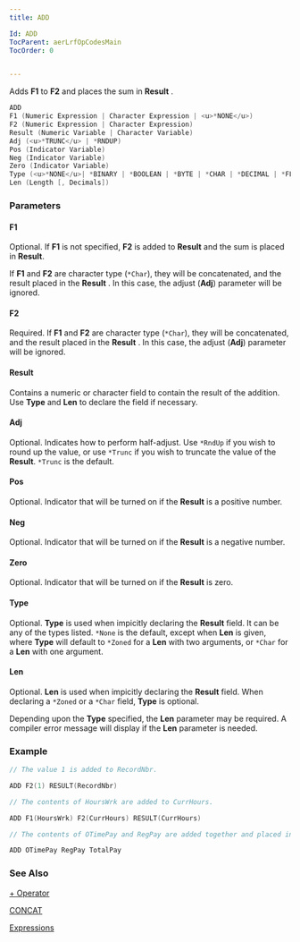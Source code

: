 ```yaml
---
title: ADD

Id: ADD
TocParent: aerLrfOpCodesMain
TocOrder: 0


---
```


Adds **F1** to **F2** and places the sum in **Result** .

```c
ADD
F1 (Numeric Expression | Character Expression | <u>*NONE</u>)
F2 (Numeric Expression | Character Expression)
Result (Numeric Variable | Character Variable)
Adj (<u>*TRUNC</u> | *RNDUP)
Pos (Indicator Variable)
Neg (Indicator Variable)
Zero (Indicator Variable)
Type (<u>*NONE</u>| *BINARY | *BOOLEAN | *BYTE | *CHAR | *DECIMAL | *FLOAT | *FLOAT4 | *FLOAT8 | *IND | *INTEGER | *INTEGER2 | *INTEGER4 | *INTEGER8 | *ONECHAR | *PACKED | *ZONED)
Len (Length [, Decimals])
```

### Parameters

#### F1

Optional. If **F1** is not specified, **F2** is added to **Result** and the sum is placed in **Result**.

If **F1** and **F2** are character type (`*Char`), they will be concatenated, and the result placed in the **Result** . In this case, the adjust (**Adj**) parameter will be ignored.

#### F2

Required. If **F1** and **F2** are character type (`*Char`), they will be concatenated, and the result placed in the **Result** . In this case, the adjust (**Adj**) parameter will be ignored.

#### Result

Contains a numeric or character field to contain the result of the addition. Use **Type** and **Len** to declare the field if necessary.

#### Adj

Optional. Indicates how to perform half-adjust. Use `*RndUp` if you wish to round up the value, or use `*Trunc` if you wish to truncate the value of the **Result**. `*Trunc` is the default.

#### Pos

Optional. Indicator that will be turned on if the **Result** is a positive number.

#### Neg

Optional. Indicator that will be turned on if the **Result** is a negative number.

#### Zero

Optional. Indicator that will be turned on if the **Result** is zero.

#### Type

Optional. **Type** is used when impicitly declaring the **Result** field. It can be any of the types listed. `*None` is the default, except when **Len** is given, where **Type** will default to `*Zoned` for a **Len** with two arguments, or `*Char` for a **Len** with one argument.

#### Len

Optional. **Len** is used when impicitly declaring the **Result** field. When declaring a `*Zoned` or a `*Char` field, **Type** is optional.

Depending upon the **Type** specified, the **Len** parameter may be required. A compiler error message will display if the **Len** parameter is needed.

### Example

```c
// The value 1 is added to RecordNbr.

ADD F2(1) RESULT(RecordNbr)

// The contents of HoursWrk are added to CurrHours.

ADD F1(HoursWrk) F2(CurrHours) RESULT(CurrHours)

// The contents of OTimePay and RegPay are added together and placed in TotalPay.

ADD OTimePay RegPay TotalPay
```

### See Also

[+ Operator](Plus_Operator.html)

[CONCAT](CONCAT.html)

[Expressions](Expressions.html)
